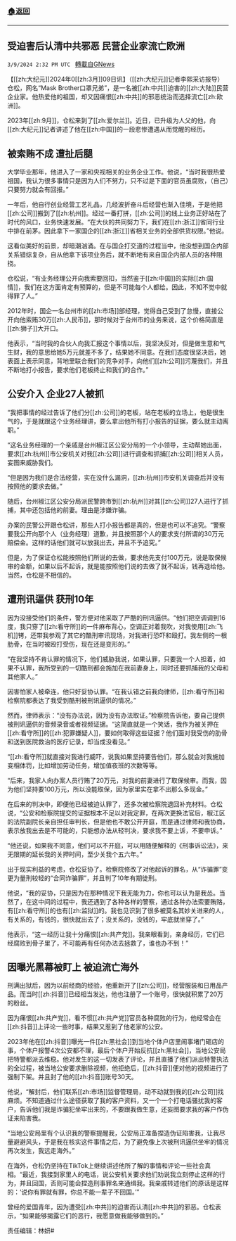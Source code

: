 ###  [:house:返回](README.md)
---


## 受迫害后认清中共邪恶 民营企业家流亡欧洲
`3/9/2024 2:32 PM UTC ` [轉載自GNews](https://gnews.org/articles/2380085)

【[[zh:大纪元]]2024年0[[zh:3月]]09日讯】（[[zh:大纪元]]记者李熙采访报导）仓松，网名“Mask Brother口罩兄弟”，是一名被[[zh:中共]]迫害的[[zh:大陆]]民营企业家。他热爱他的祖国，却又因痛恨[[zh:中共]]的邪恶统治而选择流亡[[zh:欧洲]]。

2023年[[zh:9月]]，仓松来到了[[zh:爱尔兰]]。近日，已升级为人父的他，向[[zh:大纪元]]记者讲述了他在[[zh:中国]]的一段悲惨遭遇从而觉醒的经历。

## 被索贿不成 遭扯后腿

大学毕业那年，他进入了一家和央视相关的业务企业工作。他说，“当时我很热爱祖国，我认为很多事情只是因为人们不努力，只不过是下面的官员虽腐败，（自己）只要努力就会有回报。”

一年后，他自行创业经营工艺礼品，几经波折奋斗后经营也渐入佳境，于是他把[[zh:公司]]搬到了[[zh:杭州]]。经过一番打拼，[[zh:公司]]的线上业务正好站在了时代的风口，业务快速发展。“在大伙的共同努力下，我们在[[zh:浙江]]省同行业中排在前茅。因此拿下一家国企的[[zh:浙江]]省相关业务的全部供货权限。”他说。

这看似美好的前景，却暗潮汹涌。在与国企打交道的过程当中，他没想到国企内部关系错综复杂，自从他拿下该项业务后，就不断地有来自国企内部人员的各种阻挠。

仓松说，“有业务经理公开向我索要回扣，当然鉴于[[zh:中国]]的实际[[zh:国情]]，我们在这方面肯定有预算的，但是不可能每个人都给。因此，不知不觉中就得罪了人。”

2012年时，国企一名台州市的[[zh:市场]]部经理，觉得自己受到了怠慢，直接公开向他索贿30万[[zh:人民币]]，那时候对于台州市的业务来说，这个价格简直是[[zh:狮子]]大开口。

他表示，“当时我的合伙人向我汇报这个事情以后，我坚决反对，但是做生意和气生财，我的意思给她5万元就差不多了，结果她不同意。在我们态度很坚决后，她表面上表示同意，背地里联合我们的竞争对手，向他们[[zh:公司]]污蔑我们，并且不断地打小报告，要求他们老板终止和我们的合作。”

## 公安介入 企业27人被抓

“我把事情的经过告诉了他们分[[zh:公司]]的老板，站在老板的立场上，他是很生气的，于是就跟这个业务经理讲，要么拿出他所有打小报告的证据，要么就主动离职。”

“这名业务经理的一个亲戚是台州椒江区公安分局的一个小领导，主动帮她出面，要求[[zh:杭州]]市公安机关对我[[zh:公司]]进行调查和抓捕[[zh:公司]]相关人员，妄图来威胁我们。

“但是因为我们是合法经营，实在没什么漏洞，[[zh:杭州]]市安机关调查后并没有按照他的要求去做。”

随后，台州椒江区公安分局派民警跨市到[[zh:杭州]]对其[[zh:公司]]27人进行了抓捕，其中还包括他的前妻。理由是涉嫌诈骗。

办案的民警公开跟仓松讲，那些人打小报告都是真的，但是也可以不追究。“警察要我公开向那个人（业务经理）道歉，并且按照那个人的要求支付所谓的30万元赔偿金。这样的话他们就可以放我出去，并且不予追究。”

但是，为了保证仓松能按照他们所说的去做，要求他先支付100万元，说是取保候审的金额，如果以后不起诉，就是能按照他们说的去做了就不起诉，钱再退给他。当然，仓松是不相信的。

## 遭刑讯逼供 获刑10年

因为没接受他们的条件，警方便对他采取了严酷的刑讯逼供。“他们把空调调到16度，我只穿了[[zh:看守所]]的一件麻布背心，空调正对着我吹，对我使用[[zh:飞机]]铐，还带我参观了其它的酷刑审讯现场，对我进行恐吓和殴打。我左侧的一根肋骨，在当时被殴打受伤，现在还是变形的。”

“在我坚持不肯认罪的情况下，他们威胁我说，如果认罪，只要我一个人担着，如果不认罪，我所受到的一切酷刑都会施加在我前妻身上，同时还要抓捕我的父母和其他家人。”

因害怕家人被牵连，他只好妥协认罪。“在我认错之前我向律师，[[zh:看守所]]和检察院都表达了我受到酷刑被刑讯逼供的情况。”

然而，律师表示：“没有办法说，因为没有办法取证。”检察院告诉他，要自己提供被刑讯逼供的音频录音或者视频证据。“这简直就是一个笑话，我作为被关押在[[zh:看守所]]的[[zh:犯罪嫌疑人]]，要如何取得这些证据？他们面对我受伤的肋骨和送到医院救治的医疗记录，却当成没看见。”

“[[zh:看守所]]就直接对我进行威吓，说我如果坚持要告他们，那么就会对我施加变相体罚，比如增加劳动任务，增加值夜班的次数等等。

“后来，我家人向办案人员行贿了20万元，对我的前妻进行了取保候审。而我，因为他们坚持要100万元，所以没能取保，因为家里实在拿不出那么多现金。”

在后来的判决中，即便他已经被迫认罪了，还多次被检察院退回补充材料。仓松说，“公安和检察院提交的证据根本不足以对我定罪，在两次更换法官后，椒江区的法院副院长亲自担任审判长，但是他也不敢公开开庭，而是通过律师和我协商，表示放我出去是不可能的，只能想办法从轻判决，要求我不要上诉，不要申诉。”

“他还说，如果我不同意，他们可以不开庭，可以用随便解释的《刑事诉讼法》，来无限期的延长我的关押时间，至少关我个五六年。”

出于现实利益的考虑，仓松妥协了。检察院修改了对他起诉的罪名，从“诈骗罪”变更为量刑较轻的“合同诈骗罪”，并且判了10年有期徒刑。

他说，“我的妥协，只是因为在那种情况下我无能为力，你也可以认为是我怂。当然了，在这中间的过程中，我还遇到了各种各样的警察，通过各种办法索要贿赂，有[[zh:看守所]]的也有[[zh:监狱]]的。我也见识到了很多被莫名其妙关进来的人，有关系的，有钱的，很快就出去了；没关系的，没钱的，牢底就坐穿了。”

他表示，“这一经历让我十分痛恨[[zh:共产党]]。我亲眼看到，亲身经历，它们已经腐败到骨子里了，不可能再有任何办法去拯救了，谁也办不到！”

## 因曝光黑幕被盯上 被迫流亡海外

刑满出狱后，因为以前经商的经验，他重新开了[[zh:公司]]，经营服装和日用品产品。而当时[[zh:抖音]]已经相当发达，他也注册了一个账号，很快就积累了20万的粉丝。

因为痛恨[[zh:共产党]]，看不惯[[zh:共产党]]官员各种腐败的行为，他经常会在[[zh:抖音]]上评论一些时事，结果又惹到了他老家的公安。

2023年他在[[zh:抖音]]曝光一件[[zh:黑社会]]到当地个体户店里闹事堵门砸店的事，个体户报警4次公安都不理，最后个体户开始反抗[[zh:黑社会]]，当地公安局把特警都派去维稳。他对发生的这一切发表了评论，并且直播了他们派出特警执法的全过程，被当地公安要求删除视频，他拒绝后，[[zh:抖音]]便对他的视频进行了强制下架。并且封了他的[[zh:抖音]]账号30天。

他说，“解封后，他们联系[[zh:市场]]监督管理局，动不动就到我的[[zh:公司]]找麻烦。不知道通过什么途径获取了我的客户资料，又一个一个打电话骚扰我的客户，告诉他们我是诈骗犯坐牢出来的，不要跟我做生意，还妄图要求我的客户作伪证来陷害我。

“当地公安局里有个认识我的警察提醒我，公安局正准备捏造伪证陷害我，让我尽量避避风头，于是我在核实这件事情之后，为了避免像上次被刑讯逼供坐牢的情况再次发生，我远走海外。”

在海外，仓松仍坚持在TikTok上继续讲述他所了解的事情和评论一些社会真相。“最近，我接到家里人的电话，说公安机关要求他们劝说我立刻停止这样的行为，并且回国，否则可能会捏造刑事罪名来通缉我。我亲戚转述他们的原话是这样的：‘说你有罪就有罪，你总不能一辈子不回国。’”

曾经的爱国青年，因为遭受[[zh:中共]]的迫害而认清[[zh:中共]]的邪恶。仓松表示，“如果能够揭露它们的恶行，我愿意做我能够做到的。”

责任编辑：林妍#
